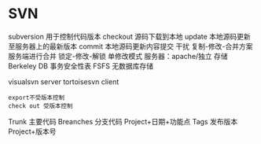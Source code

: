 # SVN

subversion
	用于控制代码版本
checkout 源码下载到本地
update 本地源码更新至服务器上的最新版本
commit 本地源码更新内容提交
干扰
	复制-修改-合并方案
		服务端进行合并
	锁定-修改-解锁
		单修改模式
服务器：apache/独立
存储
	Berkeley DB 事务安全性表
	FSFS 无数据库存储
	
visualsvn server
tortoisesvn client

	export不受版本控制
	check out 受版本控制

Trunk 主要代码
Breanches 分支代码
	Project+日期+功能点
Tags 发布版本
	Project+版本号

